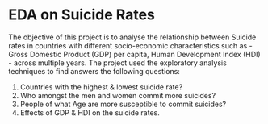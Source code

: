 # EDA on Suicide Rates

The objective of this project is to analyse the relationship between Suicide rates in countries with different socio-economic characteristics such as - Gross Domestic Product (GDP) per capita, Human Development Index (HDI) - across multiple years.  The project used the exploratory analysis techniques to find answers the following questions:
1.	Countries with the highest & lowest suicide rate?
2.	Who amongst the men and women commit more suicides?
3.	People of what Age are more susceptible to commit suicides?
4.	Effects of GDP & HDI on the suicide rates.